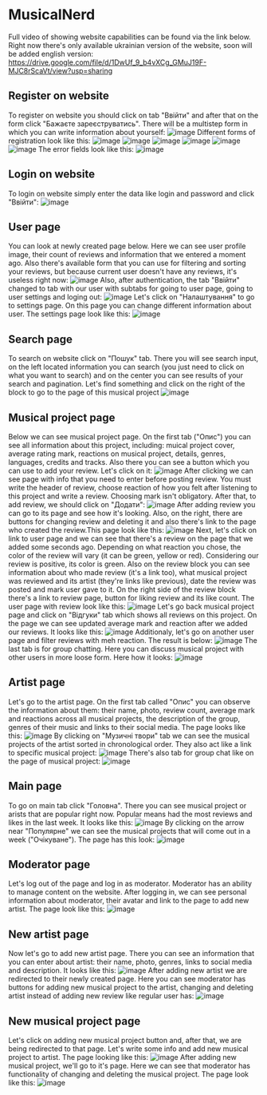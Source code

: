 # MusicalNerd
Full video of showing website capabilities can be found via the link below. Right now there's only available ukrainian version of the website, soon will be added english version:
https://drive.google.com/file/d/1DwUf_9_b4vXCg_GMuJ19F-MJC8rScaVt/view?usp=sharing
## Register on website
To register on website you should click on tab "Ввійти" and after that on the form click "Бажаєте зареєструватись". There will be a multistep form in which you can
write information about yourself:
![image](https://user-images.githubusercontent.com/70975219/198377489-fb3a7ae4-103e-4e33-95f2-ad152f740764.png)
Different forms of registration look like this:
![image](https://user-images.githubusercontent.com/70975219/198377792-071ab31f-a072-4309-8701-d3770bf25b31.png)
![image](https://user-images.githubusercontent.com/70975219/198378084-f260d5bf-3648-4fa5-bf93-7cc502795265.png)
![image](https://user-images.githubusercontent.com/70975219/198378135-6ead4bb0-c7c9-4515-82c3-4cdb8fc81c77.png)
![image](https://user-images.githubusercontent.com/70975219/198378190-38968e21-e8dd-46f9-ae6c-4f0048df8f67.png)
![image](https://user-images.githubusercontent.com/70975219/198378237-b66483f4-72e4-414c-9dd2-d1e69b13de9d.png)
![image](https://user-images.githubusercontent.com/70975219/198378320-91f69171-94ef-4f81-96af-48d5825a060a.png)
The error fields look like this:
![image](https://user-images.githubusercontent.com/70975219/198378453-6cb36f6e-7a23-4ba9-a520-a09878d08116.png)
## Login on website
To login on website simply enter the data like login and password and click "Ввійти":
![image](https://user-images.githubusercontent.com/70975219/198379157-3348d4b9-af1c-4235-b186-dac9d741d222.png)
## User page
You can look at newly created page below. Here we can see user profile image, their count of reviews and information that we entered a moment ago. Also there's available form that you can use for filtering and sorting your reviews, but because current user doesn't have any reviews, it's useless right now:
![image](https://user-images.githubusercontent.com/70975219/198379359-11f990ef-2dd1-490e-ab81-a30d14d27e04.png)
Also, after authentication, the tab "Ввійти" changed to tab with our user with subtabs for going to user page, going to user settings and loging out:
![image](https://user-images.githubusercontent.com/70975219/198380424-3ff79812-b383-4f05-a64d-f776c69050d6.png)
Let's click on "Налаштування" to go to settings page. On this page you can change different information about user. The settings page look like this:
![image](https://user-images.githubusercontent.com/70975219/198382690-7ab37f39-906c-4782-937a-d9ba5c40da61.png)
## Search page
To search on website click on "Пошук" tab. There you will see search input, on the left located information you can search (you just need to click on what you want to search) and on the center you can see results of your search and pagination. Let's find something and click on the right of the block to go to the page of this musical project
![image](https://user-images.githubusercontent.com/70975219/198382978-87fe89dd-7d31-4061-b4a9-35d36aa51f05.png)
## Musical project page
Below we can see musical project page. On the first tab ("Опис") you can see all information about this project, including: muical project cover, average rating mark, reactions on musical project, details, genres, languages, credits and tracks. Also there you can see a button which you can use to add your review. Let's click on it:
![image](https://user-images.githubusercontent.com/70975219/198384489-9093da44-c0c9-402c-920e-7ab6474a0f40.png)
After clicking we can see page with info that you need to enter before posting review. You must write the header of review, choose reaction of how you felt after listening to this project and write a review. Choosing mark isn't obligatory. After that, to add review, we should click on "Додати":
![image](https://user-images.githubusercontent.com/70975219/198385725-cacbed5a-ce0c-481e-a843-91a4986a00f8.png)
After adding review you can go to its page and see how it's looking. Also, on the right, there are buttons for changing review and deleting it and also there's link to the page who created the review.This page look like this:
![image](https://user-images.githubusercontent.com/70975219/198387249-374877b6-43f7-487b-ad54-9b9dbfa5ed69.png)
Next, let's click on link to user page and we can see that there's a review on the page that we added some seconds ago. Depending on what reaction you chose, the color of the review will vary (it can be green, yellow or red). Considering our review is positive, its color is green. Also on the review block you can see information about who made review (it's a link too), what musical project was reviewed and its artist (they're links like previous), date the review was posted and mark user gave to it. On the right side of the review block there's a link to review page, button for liking review and its like count. The user page with review look like this:
![image](https://user-images.githubusercontent.com/70975219/198389663-ecea22df-09ca-46cb-b039-44c4e7503499.png)
Let's go back musical project page and click on "Відгуки" tab which shows all reviews on this project. On the page we can see updated average mark and reaction after we added our reviews. It looks like this:
![image](https://user-images.githubusercontent.com/70975219/198389944-5e636d82-d7f7-47a0-b323-b0fa5a26777c.png)
Additionaly, let's go on another user page and filter reviews with meh reaction. The result is below:
![image](https://user-images.githubusercontent.com/70975219/198390837-b09f9d61-ef3d-4d23-bad0-030311fe5e52.png)
The last tab is for group chatting. Here you can discuss musical project with other users in more loose form. Here how it looks:
![image](https://user-images.githubusercontent.com/70975219/198391529-ca46fd8f-ed77-40b7-87f9-66c870e169c4.png)
## Artist page
Let's go to the artist page. On the first tab called "Опис" you can observe the information about them: their name, photo, review count, average mark and reactions across all musical projects, the description of the group, genres of their music and links to their social media. The page looks like this:
![image](https://user-images.githubusercontent.com/70975219/198391990-54e07a88-f8d2-4fd1-afe5-e04aafc04792.png)
By clicking on "Музичні твори" tab we can see the musical projects of the artist sorted in chronological order. They also act like a link to specific musical project:
![image](https://user-images.githubusercontent.com/70975219/198393127-ca499dff-236f-40e5-b8de-04f4eb1b9889.png)
There's also tab for group chat like on the page of musical project:
![image](https://user-images.githubusercontent.com/70975219/198394370-918b41c5-e60d-41ff-aec3-f04378cd85fd.png)
## Main page
To go on main tab click "Головна". There you can see musical project or arists that are popular right now. Popular means had the most reviews and likes in the last week. It looks like this:
![image](https://user-images.githubusercontent.com/70975219/198394596-898208f7-6ee9-4423-8a86-007063b365a2.png)
By clicking on the arrow near "Популярне" we can see the musical projects that will come out in a week ("Очікуване"). The page has this look:
![image](https://user-images.githubusercontent.com/70975219/198395438-2463aa3a-d136-49aa-98dc-7d6a5969fac4.png)
## Moderator page
Let's log out of the page and log in as moderator. Moderator has an ability to manage content on the website. After logging in, we can see personal information about moderator, their avatar and link to the page to add new artist. The page look like this:
![image](https://user-images.githubusercontent.com/70975219/198395872-6f731654-35a2-4f25-95e5-3b2098387019.png)
## New artist page
Now let's go to add new artist page. There you can see an information that you can enter about artist: their name, photo, genres, links to social media and description. It looks like this:
![image](https://user-images.githubusercontent.com/70975219/198396933-d907f869-a4cb-41cd-8a9b-72665ffb9c09.png)
After adding new artist we are redirected to their newly created page. Here you can see moderator has buttons for adding new musical project to the artist, changing and deleting artist instead of adding new review like regular user has:
![image](https://user-images.githubusercontent.com/70975219/198398049-e8fde33e-d262-4299-bab6-5522d935d982.png)
## New musical project page
Let's click on adding new musical project button and, after that, we are being redirected to that page. Let's write some info and add new musical project to artist. The page looking like this:
![image](https://user-images.githubusercontent.com/70975219/198398269-79d32eae-1265-42e6-8de5-f6a6e5989289.png)
After adding new musical project, we'll go to it's page. Here we can see that moderator has functionality of changing and deleting the musical project. The page look like this: 
![image](https://user-images.githubusercontent.com/70975219/198399167-fae48d81-60c1-4259-ae31-f1750af92539.png)
